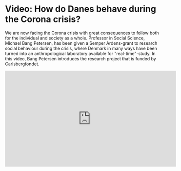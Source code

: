 # Video: How do Danes behave during the Corona crisis?

We are now facing the Corona crisis with great consequences to follow both for the individual and society as a whole. Professor in Social Science, Michael Bang Petersen, has been given a Semper Ardens-grant to research social behaviour during the crisis, where Denmark in many ways have been turned into an anthropological laboratory available for "real-time"-study. In this video, Bang Petersen introduces the research project that is funded by Carlsbergfondet.
 
<iframe width="560" height="315" src="https://www.youtube.com/embed/_xOzQBLTepo" frameborder="0" allow="accelerometer; autoplay; encrypted-media; gyroscope; picture-in-picture" allowfullscreen></iframe>
